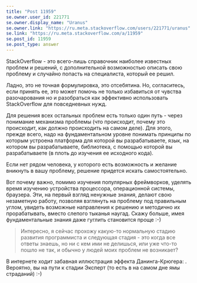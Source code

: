```yaml
---
title: "Post 11959"
se.owner.user_id: 221771
se.owner.display_name: "Uranus"
se.owner.link: "https://ru.meta.stackoverflow.com/users/221771/uranus"
se.link: "https://ru.meta.stackoverflow.com/a/11959"
se.post_id: 11959
se.post_type: answer
---
```

<p>StackOverflow - это всего-лишь справочник наиболее известных проблем и решений, с дополнительной возможностью описать свою проблему и случайно попасть на специалиста, который ее решил.</p>
<p>Ладно, это не точная формулировка, это отсебятина. Но, согласитесь, если принять ее, это может помочь не только избавиться от чувства разочарования но и разобраться как эффективно использовать StackOverflow для повседневных нужд.</p>
<p>Для решения всех остальных проблем есть только один путь - через понимание механизма проблемы (что происходит, почему это происходит, как должно происходить на самом деле). Для этого, прежде всего, надо на фундаментальном уровне понимать принципы по которым устроена платформа для которой вы разрабатываете, язык, на котором вы разрабатываете, библиотека, с помощью которой вы разрабатываете (в плоть до изучения ее исходного кода).</p>
<p>Если нет рядом человека, у которого есть возможность и желание вникнуть в вашу проблему, решение придется искать самостоятельно.</p>
<p>Вот почему важно, помимо изучения популярных фреймворков, уделять время изучению устройства процессора, операционной системы, браузера. Эти, на первый взгляд ненужные знания, делают свою незаметную работу, позволяя взглянуть на проблему под правильным углом, увидеть возможные направления к решению и методично их прорабатывать, вместо слепого тыканья наугад. Скажу больше, имея фундаментальные знания даже гуглить становится проще :-)</p>
<blockquote>
<p>Интересно, я сейчас прохожу какую-то нормальную стадию развития программиста и следующая стадия - это когда все ответы знаешь, но ни с кем ими не делишься, или уже что-то пошло не так, и обычно у людей моих проблем не возникает?</p>
</blockquote>
<p>В интернете ходит забавная иллюстрация эффекта Данинга-Крюгера: <img src="https://tn.fishki.net/26/upload/post/2020/11/05/3465533/1_9656f891b7fbf18a1e04968fa3a4700e.jpg" alt="" />.
Вероятно, вы на пути к стадии Эксперт (то есть в на самом дне ямы страданий) :-)</p>
